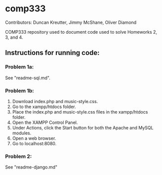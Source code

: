# comp333

Contributors: Duncan Kreutter, Jimmy McShane, Oliver Diamond

COMP333 repository used to document code used to solve Homeworks 2, 3, and 4.

## Instructions for running code:

### Problem 1a: 

See "readme-sql.md".

### Problem 1b:

1. Download index.php and music-style.css.
2. Go to the xampp/htdocs folder.
3. Place the index.php and music-style.css files in the xampp/htdocs folder.
4. Open the XAMPP Control Panel.
5. Under Actions, click the Start button for both the Apache and MySQL modules.
6. Open a web browser.
7. Go to localhost:8080.

### Problem 2:

See "readme-django.md"
